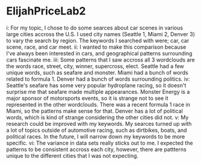 # ElijahPriceLab2
i: For my topic, I chose to do some searces about car scenes in various large cities accross the U.S. I used city names
  (Seattle 1, Miami 2, Denver 3) to vary the search by region. The keywords I searched with were; car, car scene, race, and car meet.
ii: I wanted to make this comparison because I've always been interested in cars, and geographical patterns surrounding
  cars fascinate me. 
iii: Some patterns that I saw accross all 3 wordclouds are the words race, street, city, winner, supercross, elect. Seattle had a few unique     words, such as seafare and monster. Miami had a bunch of words related to formula 1. Denver had a bunch of words surrounding politics.
iv: Seattle's seafare has some very popular hydroplane racing, so it doesn't surprise me that seafare made multiple appearances. Monster         Energy is a major sponsor of motorsports events, so it is strange not to see it represented in the other wordclouds. There was a recent         formula 1 race in Miami, so the patterns make sense for that. Denver has a lot of political words, which is kind of strange considering the     other cities did not. 
v: My research could be improved with my keywords. My searces turned up with a lot of topics outside of automotive racing, such as dirtbikes,     boats, and political races. In the future, I will narrow down my keywords to be more specific.
vi: The variance in data sets really sticks out to me. I expected the patterns to be consistent accross each city, however, there are pattterns   unique to the different cities that I was not expecting. 
